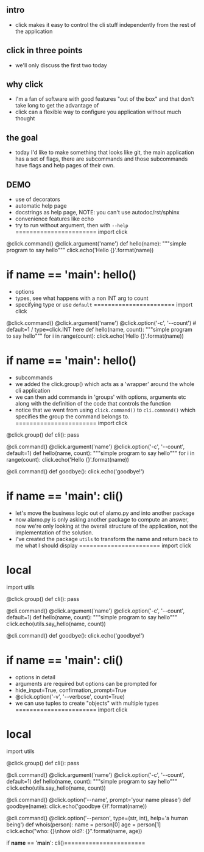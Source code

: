 intro
-----
- click makes it easy to control the cli stuff independently from the rest of the
application

click in three points
----
- we'll only discuss the first two today

why click
----
- I'm a fan of software with good features "out of the box" and that don't take long to
get the advantage of
- click can a flexible way to configure you application without much thought

the goal
---
- today I'd like to make something that looks like git, the main application
has a set of flags, there are subcommands and those subcommands have flags and
help pages of their own.

## DEMO
- use of decorators
- automatic help page
- docstrings as help page, NOTE: you can't use autodoc/rst/sphinx
- convenience features like echo
- try to run without argument, then with `--help`
=======================
import click


@click.command()
@click.argument('name')
def hello(name):
    """simple program to say hello"""
    click.echo('Hello {}'.format(name))

if __name__ == '__main__':
    hello()
=======================


- options
- types, see what happens with a non INT arg to count
- specifying type or use `default`
=======================
import click


@click.command()
@click.argument('name')
@click.option('-c', '--count') # default=1 / type=click.INT here
def hello(name, count):
    """simple program to say hello"""
    for i in range(count):
        click.echo('Hello {}'.format(name))

if __name__ == '__main__':
    hello()
=======================


- subcommands
- we added the click.group() which acts as a 'wrapper' around the whole cli application
- we can then add commands in 'groups' with options, arguments etc along with the definition
of the code that controls the function
- notice that we went from using `click.command()` to `cli.command()` which specifies the
group the command belongs to.
=======================
import click


@click.group()
def cli():
    pass


@cli.command()
@click.argument('name')
@click.option('-c', '--count', default=1)
def hello(name, count):
    """simple program to say hello"""
    for i in range(count):
        click.echo('Hello {}'.format(name))


@cli.command()
def goodbye():
    click.echo('goodbye!')

if __name__ == '__main__':
    cli()
=======================


- let's move the business logic out of alamo.py and into another package
- now alamo.py is only asking another package to compute an answer, now we're only
looking at the overall structure of the application, not the implementation of the
solution.
- I've created the package `utils` to transform the name and return back to me
what I should display
=======================
import click

# local
import utils


@click.group()
def cli():
    pass


@cli.command()
@click.argument('name')
@click.option('-c', '--count', default=1)
def hello(name, count):
    """simple program to say hello"""
    click.echo(utils.say_hello(name, count))


@cli.command()
def goodbye():
    click.echo('goodbye!')

if __name__ == '__main__':
    cli()
=======================

- options in detail
- arguments are required but options can be prompted for
- hide_input=True, confirmation_prompt=True
- @click.option('-v', '--verbose', count=True)
- we can use tuples to create "objects" with multiple types
=======================
import click

# local
import utils


@click.group()
def cli():
    pass


@cli.command()
@click.argument('name')
@click.option('-c', '--count', default=1)
def hello(name, count):
    """simple program to say hello"""
    click.echo(utils.say_hello(name, count))


@cli.command()
@click.option('--name', prompt='your name please')
def goodbye(name):
    click.echo('goodbye {}!'.format(name))


@cli.command()
@click.option('--person', type=(str, int), help='a human being')
def whois(person):
    name = person[0]
    age = person[1]
    click.echo("who: {}\nhow old?: {}".format(name, age))


if __name__ == '__main__':
    cli()=======================
